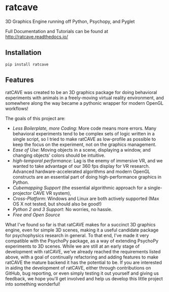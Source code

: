 # ratcave
3D Graphics Engine running off Python, Psychopy, and Pyglet

Full Documentation and Tutorials can be found at http://ratcave.readthedocs.io/


## Installation
```
pip install ratcave
```

## Features

ratCAVE was created to be an 3D graphics package for doing behavioral experiments with animals in a freely-moving virtual reality environment, and
somewhere along the way became a pythonic wrapper for modern OpenGL workflows!

The goals of this project are:

  - *Less Boilerplate, more Coding*: More code means more errors.  Many behavioral experiments tend to be complex sets of logic written in a single script, so I tried to make ratCAVE as low-profile as possible to keep the focus on the experiment, not on the graphics management.
  - *Ease of Use*: Moving objects in a scene, displaying a window, and changing objects' colors should be intuitive.
  - *high-temporal performance*: Lag is the enemy of immersive VR, and we wanted to take advantage of our 360 fps display for VR research.  Advanced hardware-accelerated algorithms and modern OpenGL constructs are an essential part of doing high-performance graphics in Python.
  - *Cubemapping Support* (the essential algorithmic approach for a single-projector CAVE VR system),
  - *Cross-Platform*: Windows and Linux are both actively supported (Max OS X not tested, but should also be good!)
  - *Python 2 and 3 Support*: No worries, no hassle.
  - *Free and Open Source*


What I've found so far is that ratCAVE makes for a succinct 3D graphics engine, even for simple 3D scenes, making it a useful candidate package for psychophysics research in general.
To that end, I've made it very compatible with the PsychoPy package, as a way of extending PsychoPy experiments to 3D scenes.
While we are still at an early stage of development with ratCAVE, we've already reached the requirements listed above, with a goal of continually refactoring and adding features to make ratCAVE the mature backend it has the potential to be.  If you are interested in aiding the development of ratCAVE, either through contributions on GitHub, bug reporting, or even simply testing it out yourself and giving us feedback, we hope you'll get involved and help us develop this little project into something wonderful!


